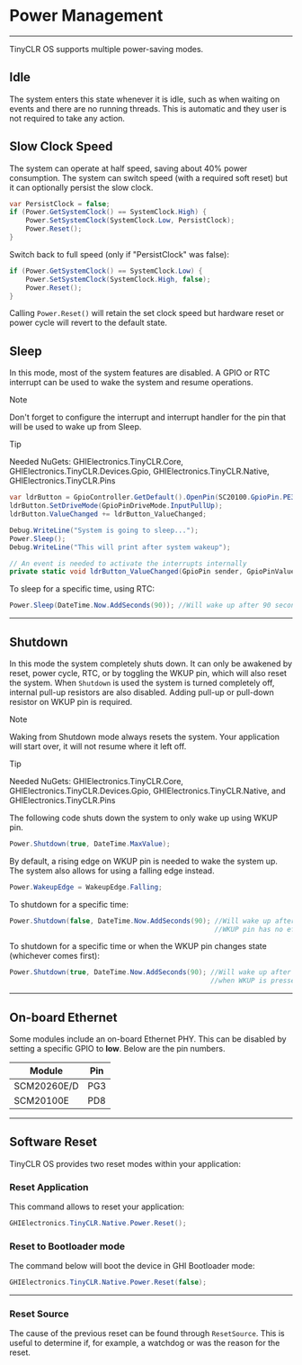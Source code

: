# Power Management
---
TinyCLR OS supports multiple power-saving modes.

## Idle
The system enters this state whenever it is idle, such as when waiting on events and there are no running threads. This is automatic and they user is not required to take any action.

## Slow Clock Speed

The system can operate at half speed, saving about 40% power consumption. The system can switch speed (with a required soft reset) but it can optionally persist the slow clock.

```cs
var PersistClock = false;
if (Power.GetSystemClock() == SystemClock.High) {
    Power.SetSystemClock(SystemClock.Low, PersistClock);
    Power.Reset();
}
```

Switch back to full speed (only if "PersistClock" was false):

```cs
if (Power.GetSystemClock() == SystemClock.Low) {
    Power.SetSystemClock(SystemClock.High, false);
    Power.Reset();
}
```

Calling `Power.Reset()` will retain the set clock speed but hardware reset or power cycle will revert to the default state.

## Sleep 
In this mode, most of the system features are disabled. A GPIO or RTC interrupt can be used to wake the system and resume operations.

> [!Note]
> Don't forget to configure the interrupt and interrupt handler for the pin that will be used to wake up from Sleep.

> [!Tip]
> Needed NuGets: GHIElectronics.TinyCLR.Core, GHIElectronics.TinyCLR.Devices.Gpio, GHIElectronics.TinyCLR.Native, GHIElectronics.TinyCLR.Pins

```cs
var ldrButton = GpioController.GetDefault().OpenPin(SC20100.GpioPin.PE3);
ldrButton.SetDriveMode(GpioPinDriveMode.InputPullUp);
ldrButton.ValueChanged += ldrButton_ValueChanged;

Debug.WriteLine("System is going to sleep...");
Power.Sleep();
Debug.WriteLine("This will print after system wakeup");

// An event is needed to activate the interrupts internally
private static void ldrButton_ValueChanged(GpioPin sender, GpioPinValueChangedEventArgs e) { }
```

To sleep for a specific time, using RTC:

```cs
Power.Sleep(DateTime.Now.AddSeconds(90)); //Will wake up after 90 seconds.
```
---

## Shutdown
In this mode the system completely shuts down. It can only be awakened by reset, power cycle, RTC, or by toggling the WKUP pin, which will also reset the system. When `Shutdown` is used the system is turned completely off, internal pull-up resistors are also disabled. Adding pull-up or pull-down resistor on WKUP pin is required.

> [!Note]
> Waking from Shutdown mode always resets the system. Your application will start over, it will not resume where it left off.

> [!Tip]
> Needed NuGets: GHIElectronics.TinyCLR.Core, GHIElectronics.TinyCLR.Devices.Gpio, GHIElectronics.TinyCLR.Native, and GHIElectronics.TinyCLR.Pins

The following code shuts down the system to only wake up using WKUP pin.

```cs
Power.Shutdown(true, DateTime.MaxValue); 
```

By default, a rising edge on WKUP pin is needed to wake the system up. The system also allows for using a falling edge instead.

```cs
Power.WakeupEdge = WakeupEdge.Falling;
```

To shutdown for a specific time:
```cs
Power.Shutdown(false, DateTime.Now.AddSeconds(90); //Will wake up after 90 seconds.
                                                   //WKUP pin has no effect.
```

To shutdown for a specific time or when the WKUP pin changes state (whichever comes first):
```cs
Power.Shutdown(true, DateTime.Now.AddSeconds(90); //Will wake up after 90 seconds or
                                                  //when WKUP is pressed.
```

---

## On-board Ethernet
Some modules include an on-board Ethernet PHY. This can be disabled by setting a specific GPIO to **low**. Below are the pin numbers.

| Module      | Pin  |
|-------------|------|
| SCM20260E/D | PG3  |
| SCM20100E   | PD8  |


---

## Software Reset

TinyCLR OS provides two reset modes within your application:

### Reset Application
This command allows to reset your application:

```cs
GHIElectronics.TinyCLR.Native.Power.Reset();
```

### Reset to Bootloader mode

The command below will boot the device in GHI Bootloader mode:
```cs
GHIElectronics.TinyCLR.Native.Power.Reset(false);
```

---

### Reset Source

The cause of the previous reset can be found through `ResetSource`. This is useful to determine if, for example, a watchdog or was the reason for the reset.
